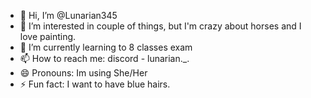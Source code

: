 - 👋 Hi, I’m @Lunarian345
- 👀 I’m interested in couple of things, but I'm crazy about horses and I love painting.
- 🌱 I’m currently learning to 8 classes exam 
- 📫 How to reach me: discord - lunarian._.
- 😄 Pronouns: Im using She/Her
- ⚡ Fun fact: I want to have blue hairs.

<!---
Lunarian345/Lunarian345 is a ✨ special ✨ repository because its `README.md` (this file) appears on your GitHub profile.
You can click the Preview link to take a look at your changes.
--->

